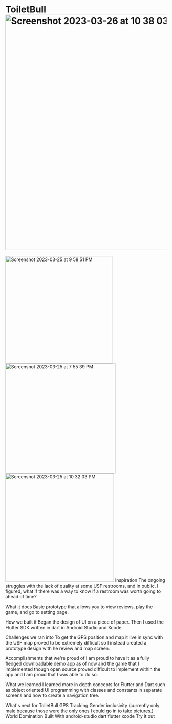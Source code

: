 # ToiletBull<img width="734" alt="Screenshot 2023-03-26 at 10 38 03 AM" src="https://user-images.githubusercontent.com/58782527/227788468-2ccb5588-69f2-4bea-916a-b2a8f433a8b4.png">
<img width="334" alt="Screenshot 2023-03-25 at 9 58 51 PM" src="https://user-images.githubusercontent.com/58782527/227788499-a7f794f7-084a-4662-98be-d4f85f51c02e.png">
<img width="344" alt="Screenshot 2023-03-25 at 7 55 39 PM" src="https://user-images.githubusercontent.com/58782527/227788510-71032ecf-0285-4bd5-abcf-c6f6a7d05a6d.png">
<img width="339" alt="Screenshot 2023-03-25 at 10 32 03 PM" src="https://user-images.githubusercontent.com/58782527/227788491-64b285ff-4481-4b08-bb6e-a2a3a384ef76.png">
Inspiration
The ongoing struggles with the lack of quality at some USF restrooms, and in public. I figured, what if there was a way to know if a restroom was worth going to ahead of time?

What it does
Basic prototype that allows you to view reviews, play the game, and go to setting page.

How we built it
Began the design of UI on a piece of paper. Then I used the Flutter SDK written in dart in Android Studio and Xcode.

Challenges we ran into
To get the GPS position and map it live in sync with the USF map proved to be extremely difficult so I instead created a prototype design with he review and map screen.

Accomplishments that we're proud of
I am proud to have it as a fully fledged downloadable demo app as of now and the game that I implemented though open source proved difficult to implement within the app and I am proud that I was able to do so.

What we learned
I learned more in depth concepts for Flutter and Dart such as object oriented UI programming with classes and constants in separate screens and how to create a navigation tree.

What's next for ToiletBull
GPS Tracking
Gender inclusivity (currently only male because those were the only ones I could go in to take pictures.)
World Domination
Built With
android-studio
dart
flutter
xcode
Try it out
